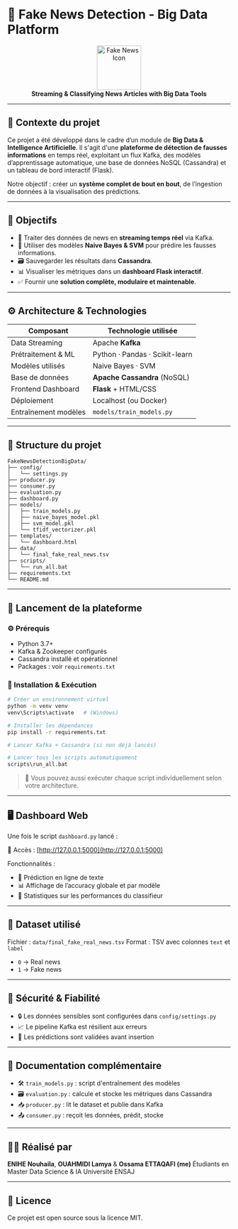 # 🧠 Fake News Detection - Big Data Platform

<div align="center">
  <img src="https://i.ibb.co/FxrMqr7/fake-news-icon.png" alt="Fake News Icon" height="100px"/>
  <br>
  <strong>Streaming & Classifying News Articles with Big Data Tools</strong>
</div>

---

## 📘 Contexte du projet

Ce projet a été développé dans le cadre d’un module de **Big Data & Intelligence Artificielle**.
Il s'agit d'une **plateforme de détection de fausses informations** en temps réel, exploitant un flux Kafka, des modèles d’apprentissage automatique, une base de données NoSQL (Cassandra) et un tableau de bord interactif (Flask).

Notre objectif : créer un **système complet de bout en bout**, de l’ingestion de données à la visualisation des prédictions.

---

## 🎯 Objectifs

* 🔁 Traiter des données de news en **streaming temps réel** via Kafka.
* 🧠 Utiliser des modèles **Naive Bayes & SVM** pour prédire les fausses informations.
* 🗃️ Sauvegarder les résultats dans **Cassandra**.
* 📊 Visualiser les métriques dans un **dashboard Flask interactif**.
* ✅ Fournir une **solution complète, modulaire et maintenable**.

---

## ⚙️ Architecture & Technologies

| Composant            | Technologie utilisée           |
| -------------------- | ------------------------------ |
| Data Streaming       | Apache **Kafka**               |
| Prétraitement & ML   | Python · Pandas · Scikit-learn |
| Modèles utilisés     | Naive Bayes · SVM              |
| Base de données      | **Apache Cassandra** (NoSQL)   |
| Frontend Dashboard   | **Flask** + HTML/CSS           |
| Déploiement          | Localhost (ou Docker)          |
| Entraînement modèles | `models/train_models.py`       |

---

## 🧱 Structure du projet

```
FakeNewsDetectionBigData/
├── config/
│   └── settings.py
├── producer.py
├── consumer.py
├── evaluation.py
├── dashboard.py
├── models/
│   ├── train_models.py
│   ├── naive_bayes_model.pkl
│   ├── svm_model.pkl
│   └── tfidf_vectorizer.pkl
├── templates/
│   └── dashboard.html
├── data/
│   └── final_fake_real_news.tsv
├── scripts/
│   └── run_all.bat
├── requirements.txt
└── README.md
```

---

## 🚀 Lancement de la plateforme

### ⚙️ Prérequis

* Python 3.7+
* Kafka & Zookeeper configurés
* Cassandra installé et opérationnel
* Packages : voir `requirements.txt`

### 🧪 Installation & Exécution

```bash
# Créer un environnement virtuel
python -m venv venv
venv\Scripts\activate   # (Windows)

# Installer les dépendances
pip install -r requirements.txt

# Lancer Kafka + Cassandra (si non déjà lancés)

# Lancer tous les scripts automatiquement
scripts\run_all.bat
```

> 📌 Vous pouvez aussi exécuter chaque script individuellement selon votre architecture.

---

## 🖥️ Dashboard Web

Une fois le script `dashboard.py` lancé :

🔗 Accès : [http://127.0.0.1:5000](http://127.0.0.1:5000)

Fonctionnalités :

* 🎯 Prédiction en ligne de texte
* 📊 Affichage de l’accuracy globale et par modèle
* 🧠 Statistiques sur les performances du classifieur

---

## 📑 Dataset utilisé

Fichier : `data/final_fake_real_news.tsv`
Format : TSV avec colonnes `text` et `label`

* `0` → Real news
* `1` → Fake news

---

## 🔐 Sécurité & Fiabilité

* 🔒 Les données sensibles sont configurées dans `config/settings.py`
* 📈 Le pipeline Kafka est résilient aux erreurs
* 🧪 Les prédictions sont validées avant insertion

---

## 📄 Documentation complémentaire

* 🛠 `train_models.py` : script d'entraînement des modèles
* 🗃 `evaluation.py` : calcule et stocke les métriques dans Cassandra
* 📥 `producer.py` : lit le dataset et publie dans Kafka
* 📤 `consumer.py` : reçoit les données, prédit, stocke

---

## 👨‍💻 Réalisé par

**ENIHE Nouhaila**, **OUAHMIDI Lamya** & **Ossama ETTAQAFI (me)**
Étudiants en Master Data Science & IA
Université ENSAJ

---

## 📜 Licence

Ce projet est open source sous la licence MIT.